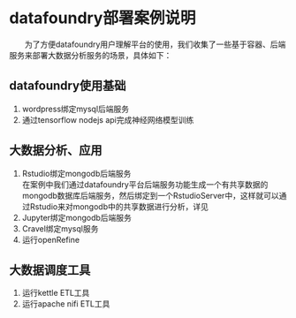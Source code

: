 # datafoundry部署案例说明 

　　为了方便datafoundry用户理解平台的使用，我们收集了一些基于容器、后端服务来部署大数据分析服务的场景，具体如下：  
##  datafoundry使用基础
1.  wordpress绑定mysql后端服务
2.  通过tensorflow nodejs api完成神经网络模型训练

##  大数据分析、应用  
  1.   Rstudio绑定mongodb后端服务  
在案例中我们通过datafoundry平台后端服务功能生成一个有共享数据的mongodb数据库后端服务，然后绑定到一个RstudioServer中，这样就可以通过Rstudio来对mongodb中的共享数据进行分析，详见 
  1.   Jupyter绑定mongodb后端服务
  3.   Cravel绑定mysql服务
  4.   运行openRefine  

##  大数据调度工具  
  1.   运行kettle ETL工具
  1.   运行apache nifi ETL工具
